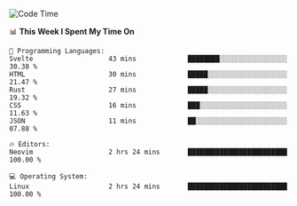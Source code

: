 <!-- [![Top Langs](https://github-readme-stats.vercel.app/api/top-langs/?username=gagahsyuja&theme=dracula&hide_border=true&border_radius=7)](https://github.com/anuraghazra/github-readme-stats) -->

<!--START_SECTION:waka-->
![Code Time](http://img.shields.io/badge/Code%20Time-295%20hrs%2059%20mins-blue)

📊 **This Week I Spent My Time On** 

```text
💬 Programming Languages: 
Svelte                   43 mins             ████████░░░░░░░░░░░░░░░░░   30.38 % 
HTML                     30 mins             █████░░░░░░░░░░░░░░░░░░░░   21.47 % 
Rust                     27 mins             █████░░░░░░░░░░░░░░░░░░░░   19.32 % 
CSS                      16 mins             ███░░░░░░░░░░░░░░░░░░░░░░   11.63 % 
JSON                     11 mins             ██░░░░░░░░░░░░░░░░░░░░░░░   07.88 % 

🔥 Editors: 
Neovim                   2 hrs 24 mins       █████████████████████████   100.00 % 

💻 Operating System: 
Linux                    2 hrs 24 mins       █████████████████████████   100.00 % 
```


<!--END_SECTION:waka-->
